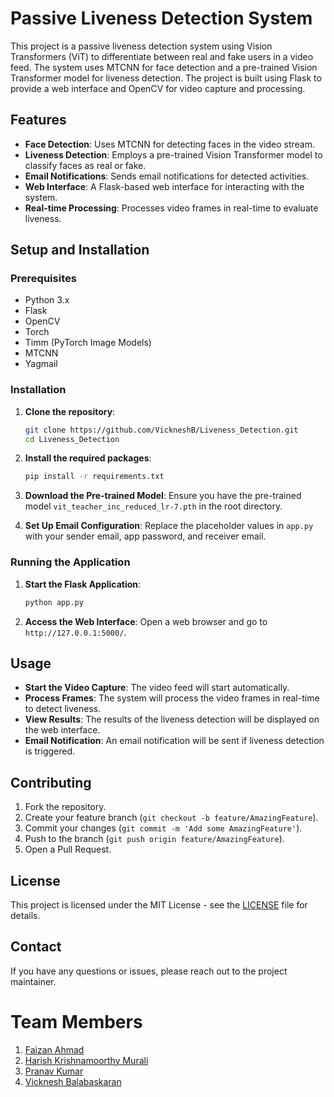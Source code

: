 # Passive Liveness Detection System

This project is a passive liveness detection system using Vision Transformers (ViT) to differentiate between real and fake users in a video feed. The system uses MTCNN for face detection and a pre-trained Vision Transformer model for liveness detection. The project is built using Flask to provide a web interface and OpenCV for video capture and processing.

## Features

- **Face Detection**: Uses MTCNN for detecting faces in the video stream.
- **Liveness Detection**: Employs a pre-trained Vision Transformer model to classify faces as real or fake.
- **Email Notifications**: Sends email notifications for detected activities.
- **Web Interface**: A Flask-based web interface for interacting with the system.
- **Real-time Processing**: Processes video frames in real-time to evaluate liveness.

## Setup and Installation

### Prerequisites

- Python 3.x
- Flask
- OpenCV
- Torch
- Timm (PyTorch Image Models)
- MTCNN
- Yagmail

### Installation

1. **Clone the repository**:
    ```bash
    git clone https://github.com/VickneshB/Liveness_Detection.git
    cd Liveness_Detection
    ```

2. **Install the required packages**:
    ```bash
    pip install -r requirements.txt
    ```

3. **Download the Pre-trained Model**:
    Ensure you have the pre-trained model `vit_teacher_inc_reduced_lr-7.pth` in the root directory.

4. **Set Up Email Configuration**:
    Replace the placeholder values in `app.py` with your sender email, app password, and receiver email.

### Running the Application
1. **Start the Flask Application**:
    ```bash
    python app.py
    ```

2. **Access the Web Interface**:
    Open a web browser and go to `http://127.0.0.1:5000/`.

## Usage
- **Start the Video Capture**: The video feed will start automatically.
- **Process Frames**: The system will process the video frames in real-time to detect liveness.
- **View Results**: The results of the liveness detection will be displayed on the web interface.
- **Email Notification**: An email notification will be sent if liveness detection is triggered.


## Contributing
1. Fork the repository.
2. Create your feature branch (`git checkout -b feature/AmazingFeature`).
3. Commit your changes (`git commit -m 'Add some AmazingFeature'`).
4. Push to the branch (`git push origin feature/AmazingFeature`).
5. Open a Pull Request.

## License
This project is licensed under the MIT License - see the [LICENSE](LICENSE) file for details.

## Contact
If you have any questions or issues, please reach out to the project maintainer.

# Team Members
1. [Faizan Ahmad](https://github.com/faizan415)
2. [Harish Krishnamoorthy Murali](https://github.com/HarishKMurali)
3. [Pranav Kumar](https://github.com/PranavKumarAV)
4. [Vicknesh Balabaskaran](https://github.com/VickneshB)
